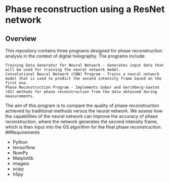 # Phase reconstruction using a ResNet network
## Overview
This repository contains three programs designed for phase reconstruction analysis in the context of digital holography. The programs include:

    Training Data Generator for Neural Network - Generates input data that will be used for training the neural network model.
    Convolutional Neural Network (CNN) Program - Trains a neural network model that is used to predict the second intensity frame based on the first one.
    Phase Reconstruction Program - Implements Gabor and Gerchberg-Saxton (GS) methods for phase reconstruction from the data obtained during measurements.

The aim of this program is to compare the quality of phase reconstruction achieved by traditional methods versus the neural network. We assess how the capabilities of the neural network can improve the accuracy of phase reconstruction, where the network generates the second intensity frame, which is then input into the GS algorithm for the final phase reconstruction.
##Requirements
- Python
- tensorflow
- NumPy
- Matplotlib
- imageio
- scipy
- h5py